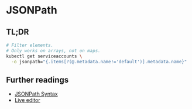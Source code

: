 # JSONPath

## TL;DR

```sh
# Filter elements.
# Only works on arrays, not on maps.
kubectl get serviceaccounts \
  -o jsonpath="{.items[?(@.metadata.name!='default')].metadata.name}"
```

## Further readings

- [JSONPath Syntax]
- [Live editor]

[jsonpath syntax]: https://support.smartbear.com/alertsite/docs/monitors/api/endpoint/jsonpath.html
[live editor]: https://json8.github.io/patch/demos/apply/
